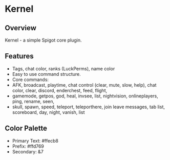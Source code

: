 # Kernel

## Overview
Kernel - a simple Spigot core plugin.

## Features
- Tags, chat color, ranks (LuckPerms), name color
- Easy to use command structure.
- Core commands:
- AFK, broadcast, playtime, chat control (clear, mute, slow, help), chat color, clear, discord, enderchest, feed, flight,
- gamemode, getpos, god, heal, invsee, list, nightvision, onlineplayers, ping, rename, seen,
- skull, spawn, speed, teleport, teleporthere, join leave messages, tab list, scoreboard, day, night, vanish, list

## Color Palette
- Primary Text: #ffecb8
- Prefix: #ffd769
- Secondary: &7